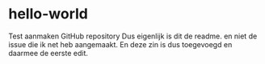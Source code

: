 hello-world
===========

Test aanmaken GitHub repository
Dus eigenlijk is dit de readme. en niet de issue die ik net heb aangemaakt.
En deze zin is dus toegevoegd en daarmee de eerste edit.

